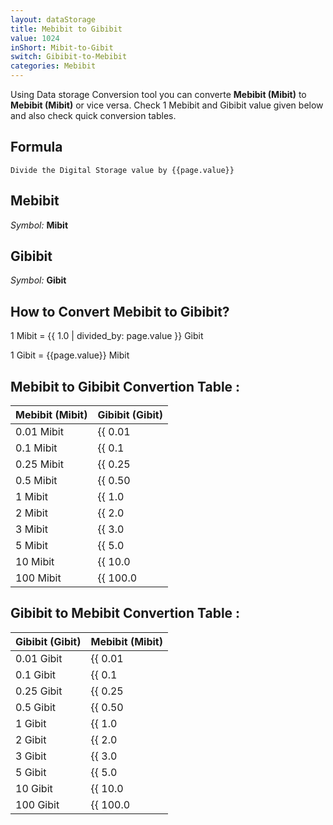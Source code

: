 ```yaml
---
layout: dataStorage
title: Mebibit to Gibibit
value: 1024
inShort: Mibit-to-Gibit
switch: Gibibit-to-Mebibit
categories: Mebibit
---
```


Using Data storage Conversion tool you can converte **Mebibit (Mibit)** to **Mebibit (Mibit)** or vice versa. Check 1 Mebibit and Gibibit value given below and also check quick conversion tables.

## Formula
`Divide the Digital Storage value by {{page.value}}`

## Mebibit
*Symbol:* **Mibit**

## Gibibit
*Symbol:* **Gibit**

## How to Convert Mebibit to Gibibit?

1 Mibit = {{ 1.0 | divided_by: page.value }} Gibit

1 Gibit = {{page.value}} Mibit


## Mebibit to Gibibit Convertion Table :

| Mebibit (Mibit) | Gibibit (Gibit) |
| ---- | ---- |
| 0.01 Mibit | {{ 0.01 | divided_by: page.value }} Gibit |
| 0.1 Mibit | {{ 0.1 | divided_by: page.value }} Gibit |
| 0.25 Mibit | {{ 0.25 | divided_by: page.value }} Gibit |
| 0.5 Mibit | {{ 0.50 | divided_by: page.value }} Gibit |
| 1 Mibit | {{ 1.0 | divided_by: page.value }} Gibit |
| 2 Mibit | {{ 2.0 | divided_by: page.value }} Gibit |
| 3 Mibit | {{ 3.0 | divided_by: page.value }} Gibit |
| 5 Mibit | {{ 5.0 | divided_by: page.value }} Gibit |
| 10 Mibit | {{ 10.0 | divided_by: page.value }} Gibit |
| 100 Mibit | {{ 100.0 | divided_by: page.value }} Gibit |

## Gibibit to Mebibit Convertion Table :

| Gibibit (Gibit) | Mebibit (Mibit) |
| ---- | ---- |
| 0.01 Gibit | {{ 0.01 | times: page.value }} Mibit |
| 0.1 Gibit | {{ 0.1 | times: page.value }} Mibit |
| 0.25 Gibit | {{ 0.25 | times: page.value }} Mibit |
| 0.5 Gibit | {{ 0.50 | times: page.value }} Mibit |
| 1 Gibit | {{ 1.0 | times: page.value }} Mibit |
| 2 Gibit | {{ 2.0 | times: page.value }} Mibit |
| 3 Gibit | {{ 3.0 | times: page.value }} Mibit |
| 5 Gibit | {{ 5.0 | times: page.value }} Mibit |
| 10 Gibit | {{ 10.0 | times: page.value }} Mibit |
| 100 Gibit | {{ 100.0 | times: page.value }} Mibit |


<script>
document.getElementById('selectInput')[7].selected = true
document.getElementById('selectOutput')[11].selected = true
</script>
